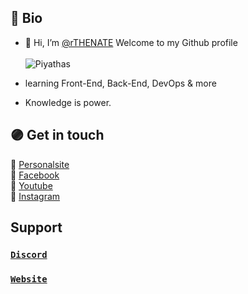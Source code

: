 ## 🔵 Bio

- 👋 Hi, I’m [@rTHENATE](https://natewebsite.vercel.app/) Welcome to my Github profile <br><br>
![Piyathas](https://media.discordapp.net/attachments/944642467737788416/963545092990328852/Untitled-4.jpg)

- learning Front-End, Back-End, DevOps & more 
- Knowledge is power.

## 🟣 Get in touch

🔶 [Personalsite](https://natewebsite.vercel.app/)<br>
🔷 [Facebook](#)<br>
🔶 [Youtube](#)<br>
🔷 [Instagram](#)<br>

## Support

### <a href="https://discord.gg/KGcypGvq">`Discord`</a>
### <a href="https://natewebsite.vercel.app/">`Website`</a>
